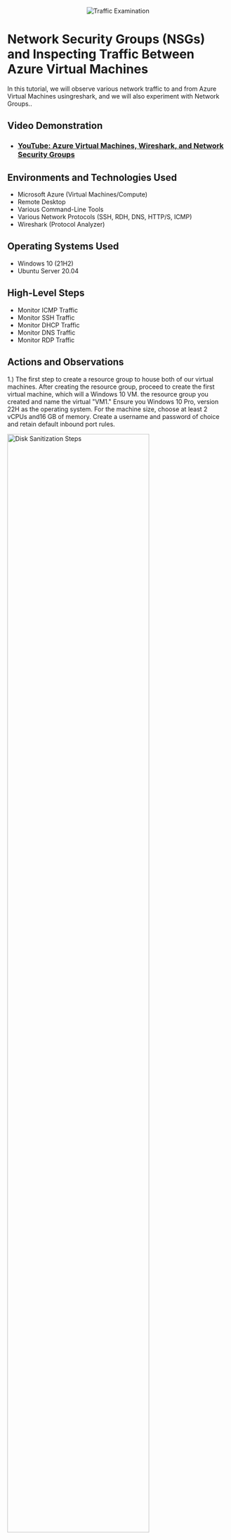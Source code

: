 <p align="center">
<img src="https://i.imgur.com/Ua7udoS.png" alt="Traffic Examination"/>
</p>

<h1>Network Security Groups (NSGs) and Inspecting Traffic Between Azure Virtual Machines</h1>
In this tutorial, we will observe various network traffic to and from Azure Virtual Machines usingreshark, and we will also experiment with Network Groups.. <br />


<h2>Video Demonstration</h2>

- ### [YouTube: Azure Virtual Machines, Wireshark, and Network Security Groups](https://www.youtube.com)

<h2>Environments and Technologies Used</h2>

- Microsoft Azure (Virtual Machines/Compute)
- Remote Desktop
- Various Command-Line Tools
- Various Network Protocols (SSH, RDH, DNS, HTTP/S, ICMP)
- Wireshark (Protocol Analyzer)

<h2>Operating Systems Used </h2>

- Windows 10 (21H2)
- Ubuntu Server 20.04

<h2>High-Level Steps</h2>

- Monitor ICMP Traffic
- Monitor SSH Traffic
- Monitor DHCP Traffic
- Monitor DNS Traffic
- Monitor RDP Traffic

<h2>Actions and Observations</h2>

 1.) The first step to create a resource group to house both of our virtual machines. After creating the resource group, proceed to create the first virtual machine, which will a Windows 10 VM. the resource group you created and name the virtual "VM1." Ensure you Windows 10 Pro, version 22H as the operating system. For the machine size, choose at least 2 vCPUs and16 GB of memory. Create a username and password of choice and retain default inbound port rules.

<p>
<img src="https://imgur.com/WgPD275.png" height="80%" width="80%" alt="Disk Sanitization Steps"/>
</p>
<p>
  

<p>
<img src="https://imgur.com/X6ZMTJG.png" height="80%" width="80%" alt="Disk Sanitization Steps"/>
</p>
<p>
  
2.) After this step proceed by "Next" until you reach the networking page, where a virtual network and subnet will be automatically created for us.  

<p>
<img src="https://imgur.com/XzdSPoR.png" height="80%" width="80%" alt="Disk Sanitization Steps"/>
</p>
<p>
  
  Click review and create our VM.
  
  Now that we have created our first VM we will proceed to create our VM which will be an Ubuntu Server20.04 LTS machine. The process will be the same as creating our first machine, but this time we will switch from using an SSH public key to password 
  
<p>
<img src="https://imgur.com/0KT3Fmb.png" height="80%" width="80%" alt="Disk Sanitization Steps"/>
</p>
<p>
  
<p>
<img src="https://imgur.com/pyxsHfF.png" height="80%" width="80%" alt="Disk Sanitization Steps"/>
</p>
<p>
  
  Click next until we get to the networking page again.
  
  The network configuration should automatically provide us with the virtual network from1, including the subnet. 
  
<p>
<img src="https://imgur.com/3fQXRcw.png" height="80%" width="80%" alt="Disk Sanitization Steps"/>
</p>
<p>
 
 Click review and create, and it will create our second VM.
 
 2.) With both virtual machines operational, will connect to our Windows 10 using Remote Desktop Connection app. Once connected, we will open our browser to download and install Wireshark
 
 "Wireshark is a free and open-source packet analyzer. It is used for network troubleshooting, analysis, software and communications protocol development, and education." 
 
3.) Launch Wireshark and apply a filter to capture only ICMP traffic.
 
 <p>
<img src="https://imgur.com/RrtChUe.png" height="80%" width="80%" alt="Disk Sanitization Steps"/>
</p>
<p>
 
4.) Retrieve the private IP address of the Ubuntu VM and then attempt to ping it from the Windows 10 using Wireshark. To the private IP address the Ubuntu machine, open CMD orShell on the Windows and type: ping10.0.. the private IP address your Ubuntu machine.
 
<p>
<img src="https://imgur.com/zmJzyne.png" height="80%" width="80%" alt="Disk Sanitization Steps"/>
</p>
<p>
 
<p>
<img src="https://imgur.com/pp4eZdK.png" height="80%" width="80%" alt="Disk Sanitization Steps"/>
</p>
<p>
 
 In either CMD or Powershell ping www.google.com and observe the traffic in wireshark.
 
5.) will then initiate a continuous from our Windows 10 VM to our Ubuntu.
 
6.) Access the Network Security Group for the Ubuntu machine and disable incominginbound) ICMP traffic. To achieve this, click "Add" to create a new rule and replicate all settings exactly shown in the provided. Once completed the rule will be created automatically and appear as a new rule.
 
 <p>
<img src="https://imgur.com/r3dH3Yy.png" height="80%" width="80%" alt="Disk Sanitization Steps"/>
</p>
<p>
 
<p>
<img src="https://imgur.com/qiSIrsX.png" height="80%" width="80%" alt="Disk Sanitization Steps"/>
</p>
<p>
 
Now that we have disabled incoming ICMP traffic from VM2, if return to VM1, you can that the ping request is out. 
 
7.) Re-enable IC traffic for the Security Group your Ubuntu VM is using.
In the Windows 10, observe the IC traffic in Wireshark and the command line ping activity ( start working).

 
 8.) The next step to observe SSH traffic
